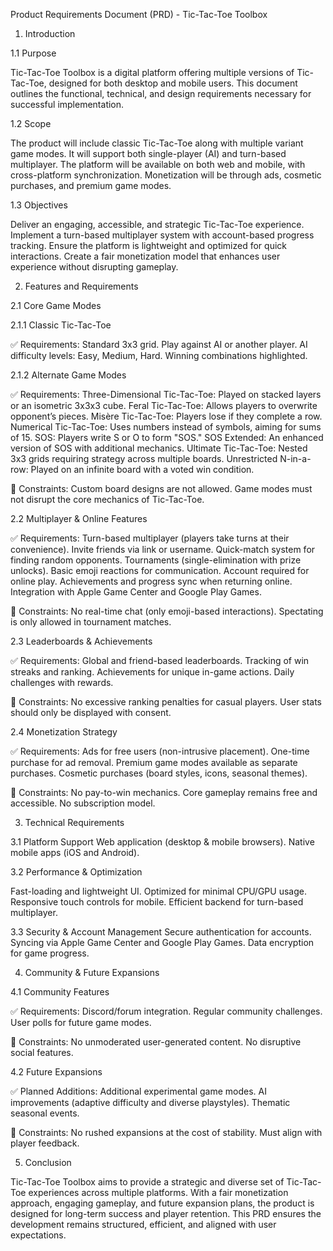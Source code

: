 Product Requirements Document (PRD) - Tic-Tac-Toe Toolbox

1. Introduction

1.1 Purpose

Tic-Tac-Toe Toolbox is a digital platform offering multiple versions of Tic-Tac-Toe, designed for both desktop and mobile users. This document outlines the functional, technical, and design requirements necessary for successful implementation.

1.2 Scope

The product will include classic Tic-Tac-Toe along with multiple variant game modes.
It will support both single-player (AI) and turn-based multiplayer.
The platform will be available on both web and mobile, with cross-platform synchronization.
Monetization will be through ads, cosmetic purchases, and premium game modes.

1.3 Objectives

Deliver an engaging, accessible, and strategic Tic-Tac-Toe experience.
Implement a turn-based multiplayer system with account-based progress tracking.
Ensure the platform is lightweight and optimized for quick interactions.
Create a fair monetization model that enhances user experience without disrupting gameplay.

2. Features and Requirements

2.1 Core Game Modes

2.1.1 Classic Tic-Tac-Toe

✅ Requirements:
Standard 3x3 grid.
Play against AI or another player.
AI difficulty levels: Easy, Medium, Hard.
Winning combinations highlighted.

2.1.2 Alternate Game Modes

✅ Requirements:
Three-Dimensional Tic-Tac-Toe: Played on stacked layers or an isometric 3x3x3 cube.
Feral Tic-Tac-Toe: Allows players to overwrite opponent’s pieces.
Misère Tic-Tac-Toe: Players lose if they complete a row.
Numerical Tic-Tac-Toe: Uses numbers instead of symbols, aiming for sums of 15.
SOS: Players write S or O to form "SOS."
SOS Extended: An enhanced version of SOS with additional mechanics.
Ultimate Tic-Tac-Toe: Nested 3x3 grids requiring strategy across multiple boards.
Unrestricted N-in-a-row: Played on an infinite board with a voted win condition.

🚫 Constraints:
Custom board designs are not allowed.
Game modes must not disrupt the core mechanics of Tic-Tac-Toe.

2.2 Multiplayer & Online Features

✅ Requirements:
Turn-based multiplayer (players take turns at their convenience).
Invite friends via link or username.
Quick-match system for finding random opponents.
Tournaments (single-elimination with prize unlocks).
Basic emoji reactions for communication.
Account required for online play.
Achievements and progress sync when returning online.
Integration with Apple Game Center and Google Play Games.

🚫 Constraints:
No real-time chat (only emoji-based interactions).
Spectating is only allowed in tournament matches.

2.3 Leaderboards & Achievements

✅ Requirements:
Global and friend-based leaderboards.
Tracking of win streaks and ranking.
Achievements for unique in-game actions.
Daily challenges with rewards.

🚫 Constraints:
No excessive ranking penalties for casual players.
User stats should only be displayed with consent.

2.4 Monetization Strategy

✅ Requirements:
Ads for free users (non-intrusive placement).
One-time purchase for ad removal.
Premium game modes available as separate purchases.
Cosmetic purchases (board styles, icons, seasonal themes).

🚫 Constraints:
No pay-to-win mechanics.
Core gameplay remains free and accessible.
No subscription model.

3. Technical Requirements

3.1 Platform Support
Web application (desktop & mobile browsers).
Native mobile apps (iOS and Android).

3.2 Performance & Optimization

Fast-loading and lightweight UI.
Optimized for minimal CPU/GPU usage.
Responsive touch controls for mobile.
Efficient backend for turn-based multiplayer.

3.3 Security & Account Management
Secure authentication for accounts.
Syncing via Apple Game Center and Google Play Games.
Data encryption for game progress.

4. Community & Future Expansions

4.1 Community Features

✅ Requirements:
Discord/forum integration.
Regular community challenges.
User polls for future game modes.

🚫 Constraints:
No unmoderated user-generated content.
No disruptive social features.

4.2 Future Expansions

✅ Planned Additions:
Additional experimental game modes.
AI improvements (adaptive difficulty and diverse playstyles).
Thematic seasonal events.

🚫 Constraints:
No rushed expansions at the cost of stability.
Must align with player feedback.

5. Conclusion

Tic-Tac-Toe Toolbox aims to provide a strategic and diverse set of Tic-Tac-Toe experiences across multiple platforms. With a fair monetization approach, engaging gameplay, and future expansion plans, the product is designed for long-term success and player retention. This PRD ensures the development remains structured, efficient, and aligned with user expectations.

